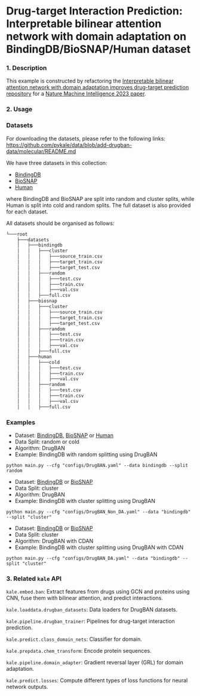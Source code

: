# Drug-target Interaction Prediction: Interpretable bilinear attention network with domain adaptation on BindingDB/BioSNAP/Human dataset

### 1. Description

This example is constructed by refactoring the [Interpretable bilinear attention network with domain adaptation improves drug-target prediction repository](https://github.com/peizhenbai/DrugBAN) for a [Nature Machine Intelligence 2023 paper](https://www.nature.com/articles/s42256-022-00605-1).

### 2. Usage

### Datasets
For downloading the datasets, please refer to the following links: https://github.com/pykale/data/blob/add-drugban-data/molecular/README.md

We have three datasets in this collection:
- [BindingDB](https://www.bindingdb.org/rwd/bind/index.jsp)
- [BioSNAP](https://github.com/kexinhuang12345/MolTrans?tab=readme-ov-file#datasets)
- [Human](https://github.com/lifanchen-simm/transformerCPI?tab=readme-ov-file#data-sets)

where BindingDB and BioSNAP are split into random and cluster splits, while Human is split into cold and random splits. The full dataset is also provided for each dataset.

All datasets should be organised as follows:

```sh
└───root
    ├───datasets
    │   ├───bindingdb
    │   │   ├───cluster
    │   │   │   ├───source_train.csv
    │   │   │   ├───target_train.csv
    │   │   │   ├───target_test.csv
    │   │   ├───random
    │   │   │   ├───test.csv
    │   │   │   ├───train.csv
    │   │   │   ├───val.csv
    │   │   ├───full.csv
    │   ├───biosnap
    │   │   ├───cluster
    │   │   │   ├───source_train.csv
    │   │   │   ├───target_train.csv
    │   │   │   ├───target_test.csv
    │   │   ├───random
    │   │   │   ├───test.csv
    │   │   │   ├───train.csv
    │   │   │   ├───val.csv
    │   │   ├───full.csv
    │   ├───human
    │   │   ├───cold
    │   │   │   ├───test.csv
    │   │   │   ├───train.csv
    │   │   │   ├───val.csv
    │   │   ├───random
    │   │   │   ├───test.csv
    │   │   │   ├───train.csv
    │   │   │   ├───val.csv
    │   │   ├───full.csv
```


### Examples

* Dataset: [BindingDB](https://www.bindingdb.org/rwd/bind/index.jsp), [BioSNAP](https://github.com/kexinhuang12345/MolTrans?tab=readme-ov-file#datasets) or [Human](https://github.com/lifanchen-simm/transformerCPI?tab=readme-ov-file#data-sets)
* Data Split: random or cold
* Algorithm: DrugBAN
* Example: BindingDB with random splitting using DrugBAN

`python main.py --cfg "configs/DrugBAN.yaml" --data bindingdb --split random`


* Dataset: [BindingDB](https://www.bindingdb.org/rwd/bind/index.jsp) or [BioSNAP](https://github.com/kexinhuang12345/MolTrans?tab=readme-ov-file#datasets)
* Data Split: cluster
* Algorithm: DrugBAN
* Example: BindingDB with cluster splitting using DrugBAN

`python main.py --cfg "configs/DrugBAN_Non_DA.yaml" --data "bindingdb" --split "cluster"`


* Dataset: [BindingDB](https://www.bindingdb.org/rwd/bind/index.jsp) or [BioSNAP](https://github.com/kexinhuang12345/MolTrans?tab=readme-ov-file#datasets)
* Data Split: cluster
* Algorithm: DrugBAN with CDAN
* Example: BindingDB with cluster splitting using DrugBAN with CDAN

`python main.py --cfg "configs/DrugBAN_DA.yaml" --data "bindingdb" --split "cluster"`

### 3. Related `kale` API

`kale.embed.ban`: Extract features from drugs using GCN and proteins using CNN, fuse them with bilinear attention, and predict interactions.

`kale.loaddata.drugban_datasets`: Data loaders for DrugBAN datasets.

`kale.pipeline.drugban_trainer`: Pipelines for drug-target interaction prediction.

`kale.predict.class_domain_nets`: Classifier for domain.

`kale.prepdata.chem_transform`: Encode protein sequences.

`kale.pipeline.domain_adapter`: Gradient reversal layer (GRL) for domain adaptation.

`kale.predict.losses`: Compute different types of loss functions for neural network outputs.
